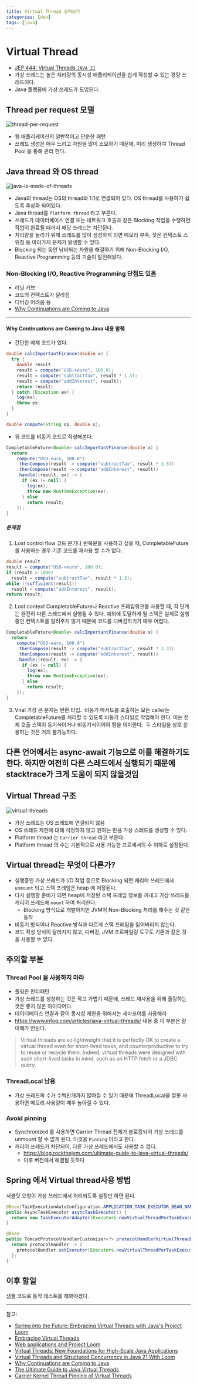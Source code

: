```yaml
---
title: Virtual Thread 살펴보기
categories: [dev]
tags: [java]
---
```

# Virtual Thread
- [JEP 444: Virtual Threads `JAVA 21`](https://openjdk.org/jeps/444)
- 가상 쓰레드는 높은 처리량의 동시성 애플리케이션을 쉽게 작성할 수 있는 경량 쓰레드이다.
- Java 플랫폼에 가상 쓰레드가 도입된다.

## Thread per request 모델
![thread-per-request](/assets/img/post/virtual_thread/thread-per-request.png)
- 웹 애플리케이션의 일반적이고 단순한 패턴
- 쓰레드 생성은 매우 느리고 자원을 많이 소모하기 때문에, 미리 생성하여 Thread Pool 을 통해 관리 한다.

## Java thread 와 OS thread
![java-is-made-of-threads](/assets/img/post/virtual_thread/java-is-made-of-threads.png)
- Java의 thread는 OS의 thread와 1:1로 연결되어 있다. OS thread를 사용하기 쉽도록 추상화 되어있다.
- Java thread를 `Platform thread` 라고 부른다.
- 쓰레드가 데이터베이스 연결 또는 네트워크 호출과 같은 Blocking 작업을 수행하면 작업이 완료될 때까지 해당 쓰레드는 차단된다.
- 처리량을 늘리기 위해 쓰레드를 많이 생성하게 되면 메모리 부족, 잦은 컨텍스트 스위칭 등 여러가지 문제가 발생할 수 있다.
- Blocking 되는 동안 낭비되는 자원을 해결하기 위해 Non-Blocking I/O, Reactive Programming 등의 기술이 발전해왔다.

### Non-Blocking I/O, Reactive Programming 단점도 있음
- 러닝 커브
- 코드의 컨텍스트가 달라짐
- 디버깅 어려움 등
- [Why Continuations are Coming to Java](https://www.youtube.com/watch?v=9vupFNsND6o) 



---
#### Why Continuations are Coming to Java 내용 발췌
- 간단한 예제 코드가 있다.

```java
double calcImportantFinance(double x) {
  try {
    double result
    result = compute("USD->euro", 100.0);
    result = compute("subtractTax", result * 1.3);
    result = compute("addInterest", result);
    return result; 
  } catch (Exception ex) {
    log(ex);
    throw ex;
  }
}

double compute(String op, double x);
```

- 위 코드를 비동기 코드로 작성해본다.

```java
CompletableFuture<Double> calcImportantFinance(double x) {
  return
    compute("USD-euro, 100.0")
    .thenCompose(result -> compute("subtractTax", result * 1.3))
    .thenCompose(result -> compute("addInterest", result))
    .handle((result, ex) -> {
      if (ex != null) {
        log(ex);
        throw new RuntimeException(ex);
      } else
        return result;
    });
}
```

##### 문제점
1. Lost control flow
코드 분기나 반복문을 사용하고 싶을 때, CompletableFuture를 사용하는 경우 기존 코드를 재사용 할 수가 없다.
```java
double result
result = compute("USD->euro", 100.0);
if (result > 1000)
  result = compute("subtractTax", result * 1.3);
while (!sufficient(result))
  result = compute("addInterest", result);
return result;
```

2. Lost context
CompletableFuture나 Reactive 프레임워크를 사용할 때, 각 단계는 완전히 다른 스레드에서 실행될 수 있다.
예외에 도달하게 될 스택은 실제로 실행 중인 컨텍스트를 알려주지 않기 때문에 코드를 디버깅하기가 매우 어렵다. 
```java
CompletableFuture<Double> calcImportantFinance(double x) {
  return
    compute("USD-euro, 100.0")
    .thenCompose(result -> compute("subtractTax", result * 1.3))
    .thenCompose(result -> compute("addInterest", result))
    .handle((result, ex) -> {
      if (ex != null) {
        log(ex);
        throw new RuntimeException(ex);
      } else
        return result;
    });
}
```

 3. Viral
가장 큰 문제는 반환 타입. 
비동기 메서드를 호출하는 모든 caller는 CompletableFuture를 처리할 수 있도록 비동기 스타일로 작업해야 한다.
이는 전체 호출 스택이 동기식이거나 비동기식이어야 함을 의미한다. 
두 스타일을 상호 운용하는 것은 거의 불가능하다.

다른 언어에서는 async-await 기능으로 이를 해결하기도 한다.
하지만 여전히 다른 스레드에서 실행되기 때문에 stacktrace가 크게 도움이 되지 않을것임
---



## Virtual Thread 구조
![virtual-threads](/assets/img/post/virtual_thread/virtual-threads.png)
- 가상 쓰레드는 OS 쓰레드에 연결되지 않음
- OS 쓰레드 제한에 대해 걱정하지 않고 원하는 만큼 가상 스레드를 생성할 수 있다.
- Platform thread 는 `Carrier thread` 라고 부른다.
- Platform thread 의 수는 기본적으로 사용 가능한 프로세서의 수 이하로 설정된다.

## Virtual thread는 무엇이 다른가?
- 실행중인 가상 쓰레드가 I/O 작업 등으로 Blocking 되면 캐리어 쓰레드에서 `unmount` 되고 스택 프레임은 heap 에 저장된다. 
- 다시 실행할 준비가 되면 heap에 저장된 스택 프레임 정보를 꺼내고 가상 쓰레드를 캐리어 쓰레드에 `mount` 하여 처리한다.
	- Blocking 방식으로 개발하지만 JVM이 Non-Blocking 처리를 해주는 것 같은 동작
- 비동기 방식이나 Reactive 방식과 다르게 스택 프레임을 잃어버리지 않는다.
- 코드 작성 방식이 달라지지 않고, 디버깅, JVM 프로파일링 도구도 기존과 같은 것을 사용할 수 있다.

## 주의할 부분
### Thread Pool 을 사용하지 마라
- 풀링은 안티패턴
- 가상 쓰레드를 생성하는 것은 작고 가볍기 때문에, 쓰레드 재사용을 위해 풀링하는 것은 좋지 않은 아이디어다.
- 데이터베이스 연결과 같이 동시성 제한을 위해서는 세마포어를 사용해라 
- https://www.infoq.com/articles/java-virtual-threads/ 내용 중 이 부분은 잘 이해가 안된다.
>Virtual threads are so lightweight that it is perfectly OK to create a virtual thread even for short-lived tasks, and counterproductive to try to reuse or recycle them. Indeed, virtual threads were designed with such short-lived tasks in mind, such as an HTTP fetch or a JDBC query.

### ThreadLocal 남용
- 가상 쓰레드의 수가 수백만개까지 많아질 수 있기 때문에 ThreadLocal을 잘못 사용하면 메모리 사용량이 매우 높아질 수 있다.

### Avoid pinning
- Synchronized 를 사용하면 Carrier Thread 전체가 블로킹되어 가상 쓰레드를 unmount 할 수 없게 된다. 이것을 `Pinning` 이라고 한다.
- 캐리어 쓰레드가 차단되어, 다른 가상 쓰레드에서도 사용할 수 없다.
	- https://blog.rockthejvm.com/ultimate-guide-to-java-virtual-threads/
	- 이후 버전에서 해결될 듯하다

## Spring 에서 Virtual thread사용 방법
서블릿 요청이 가상 쓰레드에서 처리되도록 설정만 하면 된다.
```java
@Bean(TaskExecutionAutoConfiguration.APPLICATION_TASK_EXECUTOR_BEAN_NAME)
public AsyncTaskExecutor asyncTaskExecutor() {
  return new TaskExecutorAdapter(Executors.newVirtualThreadPerTaskExecutor());
}

@Bean
public TomcatProtocolHandlerCustomizer<?> protocolHandlerVirtualThreadExecutorCustomizer() {
  return protocolHandler -> {
    protocolHandler.setExecutor(Executors.newVirtualThreadPerTaskExecutor());
  };
}
```


## 이후 할일
샘플 코드로 동작 테스트를 해봐야겠다.

---

참고:
- [Spring into the Future: Embracing Virtual Threads with Java's Project Loom](https://www.youtube.com/watch?v=Is5HXJhC3jE)
- [Embracing Virtual Threads](https://spring.io/blog/2022/10/11/embracing-virtual-threads)
- [Web applications and Project Loom](https://spring.io/blog/2023/02/27/web-applications-and-project-loom)
- [Virtual Threads: New Foundations for High-Scale Java Applications](https://www.infoq.com/articles/java-virtual-threads/)
- [Virtual Threads and Structured Concurrency in Java 21 With Loom](https://www.youtube.com/watch?v=QxxG66eQoTc)
- [Why Continuations are Coming to Java](https://www.youtube.com/watch?v=9vupFNsND6o)
- [The Ultimate Guide to Java Virtual Threads](https://blog.rockthejvm.com/ultimate-guide-to-java-virtual-threads/)
- [Carrier Kernel Thread Pinning of Virtual Threads](https://paluch.biz/blog/183-carrier-kernel-thread-pinning-of-virtual-threads-project-loom.html)

